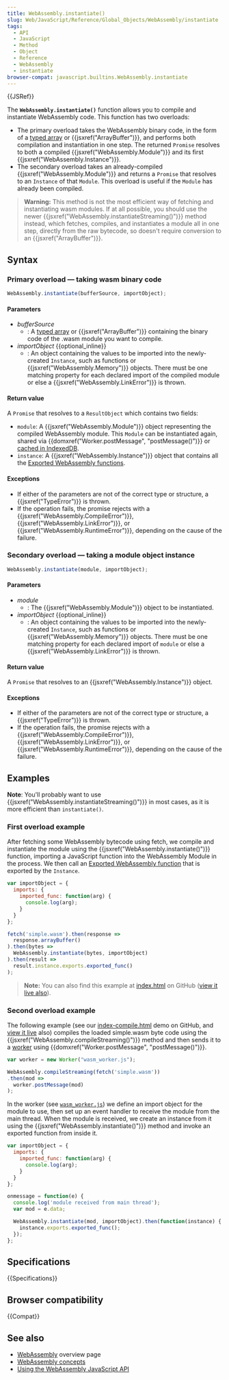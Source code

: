 ```yaml
---
title: WebAssembly.instantiate()
slug: Web/JavaScript/Reference/Global_Objects/WebAssembly/instantiate
tags:
  - API
  - JavaScript
  - Method
  - Object
  - Reference
  - WebAssembly
  - instantiate
browser-compat: javascript.builtins.WebAssembly.instantiate
---
```

{{JSRef}}

The **`WebAssembly.instantiate()`** function allows you to compile and
instantiate WebAssembly code. This function has two overloads:

- The primary overload takes the WebAssembly binary code, in the form of a
  [typed array](/en-US/docs/Web/JavaScript/Typed_arrays) or
  {{jsxref("ArrayBuffer")}}, and performs both compilation and
  instantiation in one step. The returned `Promise` resolves to both a compiled
  {{jsxref("WebAssembly.Module")}} and its first
  {{jsxref("WebAssembly.Instance")}}.
- The secondary overload takes an already-compiled
  {{jsxref("WebAssembly.Module")}} and returns a `Promise` that
  resolves to an `Instance` of that `Module`. This overload is useful if the
  `Module` has already been compiled.

> **Warning:** This method is not the most efficient way of fetching and
> instantiating wasm modules. If at all possible, you should use the newer
> {{jsxref("WebAssembly.instantiateStreaming()")}} method
> instead, which fetches, compiles, and instantiates a module all in one step,
> directly from the raw bytecode, so doesn't require conversion to an
> {{jsxref("ArrayBuffer")}}.

## Syntax

### Primary overload — taking wasm binary code

```js
WebAssembly.instantiate(bufferSource, importObject);
```

#### Parameters

- _bufferSource_
  - : A [typed array](/en-US/docs/Web/JavaScript/Typed_arrays) or
    {{jsxref("ArrayBuffer")}} containing the binary code of the .wasm
    module you want to compile.
- _importObject_ {{optional_inline}}
  - : An object containing the values to be imported into the newly-created
    `Instance`, such as functions or
    {{jsxref("WebAssembly.Memory")}} objects. There must be one
    matching property for each declared import of the compiled module or else a
    {{jsxref("WebAssembly.LinkError")}} is thrown.

#### Return value

A `Promise` that resolves to a `ResultObject` which contains two fields:

- `module`: A {{jsxref("WebAssembly.Module")}} object representing
  the compiled WebAssembly module. This `Module` can be instantiated again,
  shared via
  {{domxref("Worker.postMessage", "postMessage()")}} or
  [cached in IndexedDB](/en-US/docs/WebAssembly/Caching_modules).
- `instance`: A {{jsxref("WebAssembly.Instance")}} object that
  contains all the
  [Exported WebAssembly functions](/en-US/docs/WebAssembly/Exported_functions).

#### Exceptions

- If either of the parameters are not of the correct type or structure, a
  {{jsxref("TypeError")}} is thrown.
- If the operation fails, the promise rejects with a
  {{jsxref("WebAssembly.CompileError")}},
  {{jsxref("WebAssembly.LinkError")}}, or
  {{jsxref("WebAssembly.RuntimeError")}}, depending on the cause
  of the failure.

### Secondary overload — taking a module object instance

```js
WebAssembly.instantiate(module, importObject);
```

#### Parameters

- _module_
  - : The {{jsxref("WebAssembly.Module")}} object to be
    instantiated.
- _importObject_ {{optional_inline}}
  - : An object containing the values to be imported into the newly-created
    `Instance`, such as functions or
    {{jsxref("WebAssembly.Memory")}} objects. There must be one
    matching property for each declared import of `module` or else a
    {{jsxref("WebAssembly.LinkError")}} is thrown.

#### Return value

A `Promise` that resolves to an {{jsxref("WebAssembly.Instance")}}
object.

#### Exceptions

- If either of the parameters are not of the correct type or structure, a
  {{jsxref("TypeError")}} is thrown.
- If the operation fails, the promise rejects with a
  {{jsxref("WebAssembly.CompileError")}},
  {{jsxref("WebAssembly.LinkError")}}, or
  {{jsxref("WebAssembly.RuntimeError")}}, depending on the cause
  of the failure.

## Examples

**Note**: You'll probably want to use
{{jsxref("WebAssembly.instantiateStreaming()")}} in most cases,
as it is more efficient than `instantiate()`.

### First overload example

After fetching some WebAssembly bytecode using fetch, we compile and instantiate
the module using the {{jsxref("WebAssembly.instantiate()")}}
function, importing a JavaScript function into the WebAssembly Module in the
process. We then call an
[Exported WebAssembly function](/en-US/docs/WebAssembly/Exported_functions) that
is exported by the `Instance`.

```js
var importObject = {
  imports: {
    imported_func: function(arg) {
      console.log(arg);
    }
  }
};

fetch('simple.wasm').then(response =>
  response.arrayBuffer()
).then(bytes =>
  WebAssembly.instantiate(bytes, importObject)
).then(result =>
  result.instance.exports.exported_func()
);
```

> **Note:** You can also find this example at
> [index.html](https://github.com/mdn/webassembly-examples/blob/master/js-api-examples/index.html)
> on GitHub
> ([view it live also](https://mdn.github.io/webassembly-examples/js-api-examples/)).

### Second overload example

The following example (see our
[index-compile.html](https://github.com/mdn/webassembly-examples/blob/master/js-api-examples/index-compile.html)
demo on GitHub, and
[view it live](https://mdn.github.io/webassembly-examples/js-api-examples/index-compile.html)
also) compiles the loaded simple.wasm byte code using the
{{jsxref("WebAssembly.compileStreaming()")}} method and then
sends it to a [worker](/en-US/docs/Web/API/Web_Workers_API) using
{{domxref("Worker.postMessage", "postMessage()")}}.

```js
var worker = new Worker("wasm_worker.js");

WebAssembly.compileStreaming(fetch('simple.wasm'))
.then(mod =>
  worker.postMessage(mod)
);
```

In the worker (see
[`wasm_worker.js`](https://github.com/mdn/webassembly-examples/blob/master/js-api-examples/wasm_worker.js))
we define an import object for the module to use, then set up an event handler
to receive the module from the main thread. When the module is received, we
create an instance from it using the
{{jsxref("WebAssembly.instantiate()")}} method and invoke an
exported function from inside it.

```js
var importObject = {
  imports: {
    imported_func: function(arg) {
      console.log(arg);
    }
  }
};

onmessage = function(e) {
  console.log('module received from main thread');
  var mod = e.data;

  WebAssembly.instantiate(mod, importObject).then(function(instance) {
    instance.exports.exported_func();
  });
};
```

## Specifications

{{Specifications}}

## Browser compatibility

{{Compat}}

## See also

- [WebAssembly](/en-US/docs/WebAssembly) overview page
- [WebAssembly concepts](/en-US/docs/WebAssembly/Concepts)
- [Using the WebAssembly JavaScript API](/en-US/docs/WebAssembly/Using_the_JavaScript_API)
